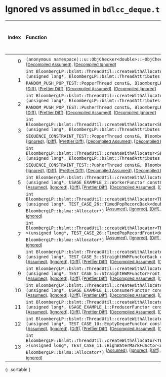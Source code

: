 # Ignored vs assumed in `bdlcc_deque.t`

<script src="../sorttable.js"></script>

|   Index | Function                                                                                                                                                                                                                                                                                                                                                                                                                                                               |   Difference in number of lines |   Function size difference in bytes |   Number of lines in assumed build |   Number of bytes in assumed build |   Number of lines in ignored build |   Number of bytes in ignored build |
|--------:|:-----------------------------------------------------------------------------------------------------------------------------------------------------------------------------------------------------------------------------------------------------------------------------------------------------------------------------------------------------------------------------------------------------------------------------------------------------------------------|--------------------------------:|------------------------------------:|-----------------------------------:|-----------------------------------:|-----------------------------------:|-----------------------------------:|
|       0 | `(anonymous namespace)::u::ObjChecker<double>::~ObjChecker()` <sup>\[[Assumed](0-assume)\], \[[Ignored](0-none)\], \[[Diff](0.diff.html)\], \[[Prettier Diff](0-diff.html)\], \[[Decompiled Assumed](0-assume-decompiled.txt)\], \[[Decompiled Ignored](0-none-decompiled.txt)\]</sup>                                                                                                                                                                                 |                              -5 |                                 -16 |                                116 |                                432 |                                121 |                                448 |
|       1 | `int BloombergLP::bslmt::ThreadUtil::createWithAllocator<RANDOM_PUSH_POP_TEST::PopperThread>(unsigned long*, BloombergLP::bslmt::ThreadAttributes const&, RANDOM_PUSH_POP_TEST::PopperThread const&, BloombergLP::bslma::Allocator*)` <sup>\[[Assumed](1-assume)\], \[[Ignored](1-none)\], \[[Diff](1.diff.html)\], \[[Prettier Diff](1-diff.html)\], \[[Decompiled Assumed](1-assume-decompiled.txt)\], \[[Decompiled Ignored](1-none-decompiled.txt)\]</sup>         |                              -6 |                                 -16 |                                 92 |                                320 |                                 98 |                                336 |
|       2 | `int BloombergLP::bslmt::ThreadUtil::createWithAllocator<RANDOM_PUSH_POP_TEST::PusherThread>(unsigned long*, BloombergLP::bslmt::ThreadAttributes const&, RANDOM_PUSH_POP_TEST::PusherThread const&, BloombergLP::bslma::Allocator*)` <sup>\[[Assumed](2-assume)\], \[[Ignored](2-none)\], \[[Diff](2.diff.html)\], \[[Prettier Diff](2-diff.html)\], \[[Decompiled Assumed](2-assume-decompiled.txt)\], \[[Decompiled Ignored](2-none-decompiled.txt)\]</sup>         |                              -6 |                                 -16 |                                 92 |                                320 |                                 98 |                                336 |
|       3 | `int BloombergLP::bslmt::ThreadUtil::createWithAllocator<SEQUENCE_CONSTRAINT_TEST::PopperThread>(unsigned long*, BloombergLP::bslmt::ThreadAttributes const&, SEQUENCE_CONSTRAINT_TEST::PopperThread const&, BloombergLP::bslma::Allocator*)` <sup>\[[Assumed](3-assume)\], \[[Ignored](3-none)\], \[[Diff](3.diff.html)\], \[[Prettier Diff](3-diff.html)\], \[[Decompiled Assumed](3-assume-decompiled.txt)\], \[[Decompiled Ignored](3-none-decompiled.txt)\]</sup> |                              -6 |                                 -16 |                                 92 |                                320 |                                 98 |                                336 |
|       4 | `int BloombergLP::bslmt::ThreadUtil::createWithAllocator<SEQUENCE_CONSTRAINT_TEST::PusherThread>(unsigned long*, BloombergLP::bslmt::ThreadAttributes const&, SEQUENCE_CONSTRAINT_TEST::PusherThread const&, BloombergLP::bslma::Allocator*)` <sup>\[[Assumed](4-assume)\], \[[Ignored](4-none)\], \[[Diff](4.diff.html)\], \[[Prettier Diff](4-diff.html)\], \[[Decompiled Assumed](4-assume-decompiled.txt)\], \[[Decompiled Ignored](4-none-decompiled.txt)\]</sup> |                              -6 |                                 -16 |                                 92 |                                320 |                                 98 |                                336 |
|       5 | `int BloombergLP::bslmt::ThreadUtil::createWithAllocator<USAGE_EXAMPLE_2::WorkerFunctor>(unsigned long*, USAGE_EXAMPLE_2::WorkerFunctor const&, BloombergLP::bslma::Allocator*)` <sup>\[[Assumed](5-assume)\], \[[Ignored](5-none)\], \[[Diff](5.diff.html)\], \[[Prettier Diff](5-diff.html)\], \[[Decompiled Assumed](5-assume-decompiled.txt)\], \[[Decompiled Ignored](5-none-decompiled.txt)\]</sup>                                                              |                              -6 |                                 -16 |                                106 |                                384 |                                112 |                                400 |
|       6 | `int BloombergLP::bslmt::ThreadUtil::createWithAllocator<TEST_CASE_26::TimedPopRecordBack<double> >(unsigned long*, TEST_CASE_26::TimedPopRecordBack<double> const&, BloombergLP::bslma::Allocator*)` <sup>\[[Assumed](6-assume)\], \[[Ignored](6-none)\], \[[Diff](6.diff.html)\], \[[Prettier Diff](6-diff.html)\], \[[Decompiled Assumed](6-assume-decompiled.txt)\], \[[Decompiled Ignored](6-none-decompiled.txt)\]</sup>                                         |                              -7 |                                 -32 |                                107 |                                384 |                                114 |                                416 |
|       7 | `int BloombergLP::bslmt::ThreadUtil::createWithAllocator<TEST_CASE_26::TimedPopRecordFront<double> >(unsigned long*, TEST_CASE_26::TimedPopRecordFront<double> const&, BloombergLP::bslma::Allocator*)` <sup>\[[Assumed](7-assume)\], \[[Ignored](7-none)\], \[[Diff](7.diff.html)\], \[[Prettier Diff](7-diff.html)\], \[[Decompiled Assumed](7-assume-decompiled.txt)\], \[[Decompiled Ignored](7-none-decompiled.txt)\]</sup>                                       |                              -7 |                                 -32 |                                107 |                                384 |                                114 |                                416 |
|       8 | `int BloombergLP::bslmt::ThreadUtil::createWithAllocator<TEST_CASE_5::StraightHWMFunctorBack>(unsigned long*, TEST_CASE_5::StraightHWMFunctorBack const&, BloombergLP::bslma::Allocator*)` <sup>\[[Assumed](8-assume)\], \[[Ignored](8-none)\], \[[Diff](8.diff.html)\], \[[Prettier Diff](8-diff.html)\], \[[Decompiled Assumed](8-assume-decompiled.txt)\], \[[Decompiled Ignored](8-none-decompiled.txt)\]</sup>                                                    |                              -7 |                                 -32 |                                103 |                                368 |                                110 |                                400 |
|       9 | `int BloombergLP::bslmt::ThreadUtil::createWithAllocator<TEST_CASE_5::StraightHWMFunctorFront>(unsigned long*, TEST_CASE_5::StraightHWMFunctorFront const&, BloombergLP::bslma::Allocator*)` <sup>\[[Assumed](9-assume)\], \[[Ignored](9-none)\], \[[Diff](9.diff.html)\], \[[Prettier Diff](9-diff.html)\], \[[Decompiled Assumed](9-assume-decompiled.txt)\], \[[Decompiled Ignored](9-none-decompiled.txt)\]</sup>                                                  |                              -7 |                                 -32 |                                103 |                                368 |                                110 |                                400 |
|      10 | `int BloombergLP::bslmt::ThreadUtil::createWithAllocator<USAGE_EXAMPLE_1::ConsumerFunctor>(unsigned long*, USAGE_EXAMPLE_1::ConsumerFunctor const&, BloombergLP::bslma::Allocator*)` <sup>\[[Assumed](10-assume)\], \[[Ignored](10-none)\], \[[Diff](10.diff.html)\], \[[Prettier Diff](10-diff.html)\], \[[Decompiled Assumed](10-assume-decompiled.txt)\], \[[Decompiled Ignored](10-none-decompiled.txt)\]</sup>                                                    |                              -7 |                                 -32 |                                103 |                                368 |                                110 |                                400 |
|      11 | `int BloombergLP::bslmt::ThreadUtil::createWithAllocator<USAGE_EXAMPLE_1::ProducerFunctor>(unsigned long*, USAGE_EXAMPLE_1::ProducerFunctor const&, BloombergLP::bslma::Allocator*)` <sup>\[[Assumed](11-assume)\], \[[Ignored](11-none)\], \[[Diff](11.diff.html)\], \[[Prettier Diff](11-diff.html)\], \[[Decompiled Assumed](11-assume-decompiled.txt)\], \[[Decompiled Ignored](11-none-decompiled.txt)\]</sup>                                                    |                              -7 |                                 -32 |                                103 |                                368 |                                110 |                                400 |
|      12 | `int BloombergLP::bslmt::ThreadUtil::createWithAllocator<TEST_CASE_10::EmptyDequeFunctor>(unsigned long*, TEST_CASE_10::EmptyDequeFunctor const&, BloombergLP::bslma::Allocator*)` <sup>\[[Assumed](12-assume)\], \[[Ignored](12-none)\], \[[Diff](12.diff.html)\], \[[Prettier Diff](12-diff.html)\], \[[Decompiled Assumed](12-assume-decompiled.txt)\], \[[Decompiled Ignored](12-none-decompiled.txt)\]</sup>                                                      |                              -8 |                                 -32 |                                114 |                                416 |                                122 |                                448 |
|      13 | `int BloombergLP::bslmt::ThreadUtil::createWithAllocator<TEST_CASE_11::HighWaterMarkFunctor<double> >(unsigned long*, TEST_CASE_11::HighWaterMarkFunctor<double> const&, BloombergLP::bslma::Allocator*)` <sup>\[[Assumed](13-assume)\], \[[Ignored](13-none)\], \[[Diff](13.diff.html)\], \[[Prettier Diff](13-diff.html)\], \[[Decompiled Assumed](13-assume-decompiled.txt)\], \[[Decompiled Ignored](13-none-decompiled.txt)\]</sup>                               |                              -8 |                                 -32 |                                114 |                                416 |                                122 |                                448 |
{: .sortable }
